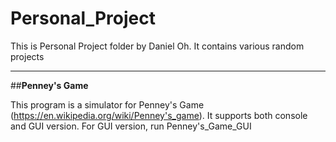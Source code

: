 # Personal_Project
This is Personal Project folder by Daniel Oh.
It contains various random projects

---
##__Penney's Game__


This program is a simulator for Penney's Game (https://en.wikipedia.org/wiki/Penney's_game).
It supports both console and GUI version. For GUI version, run Penney's_Game_GUI

